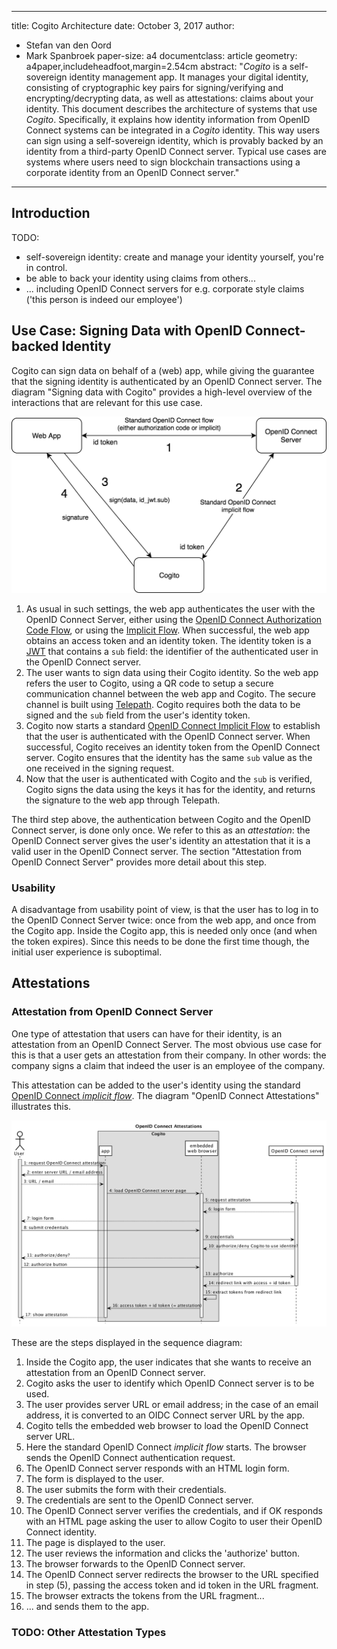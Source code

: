 
---
title: Cogito Architecture
date: October 3, 2017
author:
- Stefan van den Oord
- Mark Spanbroek
paper-size: a4
documentclass: article
geometry: a4paper,includeheadfoot,margin=2.54cm
abstract:
  "_Cogito_ is a self-sovereign identity management app. It manages your digital
  identity, consisting of cryptographic key pairs for signing/verifying and
  encrypting/decrypting data, as well as attestations: claims about your
  identity. This document describes the architecture of systems that use
  _Cogito_. Specifically, it explains how identity information from OpenID
  Connect systems can be integrated in a _Cogito_ identity. This way users can
  sign using a self-sovereign identity, which is provably backed by an
  identity from a third-party OpenID Connect server. Typical use cases are
  systems where users need to sign blockchain transactions using a corporate
  identity from an OpenID Connect server."
---

Introduction
------------
TODO:

* self-sovereign identity: create and manage your identity yourself,
  you're in control.
* be able to back your identity using claims from others...
* ... including OpenID Connect servers for e.g. corporate style claims
  ('this person is indeed our employee')

Use Case: Signing Data with OpenID Connect-backed Identity
----------------------------------------------------------
Cogito can sign data on behalf of a (web) app, while giving the
guarantee that the signing identity is authenticated by an OpenID
Connect server. The diagram "Signing data with Cogito" provides a
high-level overview of the interactions that are relevant for this
use case.

![Signing data with Cogito](Signing.png)

1. As usual in such settings, the web app authenticates the user
   with the OpenID Connect Server, either using the [OpenID Connect
   Authorization Code Flow][OpenIDAuthCode], or using the [Implicit
   Flow][OIDCImplicit]. When successful, the web app obtains an
   access token and an identity token. The identity token is a
   [JWT][JWT] that contains a `sub` field: the identifier of the
   authenticated user in the OpenID Connect server.
2. The user wants to sign data using their Cogito identity. So
   the web app refers the user to Cogito, using a QR code to setup
   a secure communication channel between the web app and Cogito.
   The secure channel is built using [Telepath][Telepath]. Cogito
   requires both the data to be signed and the `sub` field
   from the user's identity token.
3. Cogito now starts a standard [OpenID Connect Implicit
   Flow][OIDCImplicit] to establish that the user is authenticated
   with the OpenID Connect server. When successful, Cogito receives
   an identity token from the OpenID Connect server. Cogito ensures
   that the identity has the same `sub` value as the one received
   in the signing request.
4. Now that the user is authenticated with Cogito and the `sub`
   is verified, Cogito signs the data using the keys it has for the
   identity, and returns the signature to the web app through
   Telepath.

The third step above, the authentication between Cogito and the
OpenID Connect server, is done only once. We refer to this as an
_attestation_: the OpenID Connect server gives the user's identity
an attestation that it is a valid user in the OpenID Connect server.
The section "Attestation from OpenID Connect Server" provides
more detail about this step.

### Usability

A disadvantage from usability point of view, is that the user has to
log in to the OpenID Connect Server twice: once from the web app, and
once from the Cogito app. Inside the Cogito app, this is needed only
once (and when the token expires). Since this needs to be done the
first time though, the initial user experience is suboptimal.


Attestations
------------

### Attestation from OpenID Connect Server

One type of attestation that users can have for their identity, is an
attestation from an OpenID Connect Server. The most obvious use case for this
is that a user gets an attestation from their company. In other words: the
company signs a claim that indeed the user is an employee of the company.

This attestation can be added to the user's identity using the standard
[OpenID Connect _implicit flow_][OIDCImplicit]. The diagram "OpenID Connect Attestations"
illustrates this.

![OpenID Connect Attestations](OIDCAttestation.png)

These are the steps displayed in the sequence diagram:

1. Inside the Cogito app, the user indicates that she wants to receive
   an attestation from an OpenID Connect server.
2. Cogito asks the user to identify which OpenID Connect server is to be used.
3. The user provides server URL or email address; in the case of an email
   address, it is converted to an OIDC Connect server URL by the app.
4. Cogito tells the embedded web browser to load the OpenID Connect server
   URL.
5. Here the standard OpenID Connect _implicit flow_ starts. The browser sends
   the OpenID Connect authentication request.
6. The OpenID Connect server responds with an HTML login form.
7. The form is displayed to the user.
8. The user submits the form with their credentials.
9. The credentials are sent to the OpenID Connect server.
10. The OpenID Connect server verifies the credentials, and if OK responds with
    an HTML page asking the user to allow Cogito to user their OpenID Connect
    identity.
11. The page is displayed to the user.
12. The user reviews the information and clicks the 'authorize' button.
13. The browser forwards to the OpenID Connect server.
14. The OpenID Connect server redirects the browser to the URL specified in
    step (5), passing the access token and id token in the URL fragment.
15. The browser extracts the tokens from the URL fragment...
16. ... and sends them to the app.


### TODO: Other Attestation Types


[OIDCImplicit]: https://openid.net/specs/openid-connect-core-1_0.html#ImplicitFlowAuth
[OpenIDAuthCode]: https://openid.net/specs/openid-connect-core-1_0.html#CodeFlowAuth
[JWT]: https://jwt.io
[Telepath]: https://gitlab.ta.philips.com/blockchain-lab/telepath
